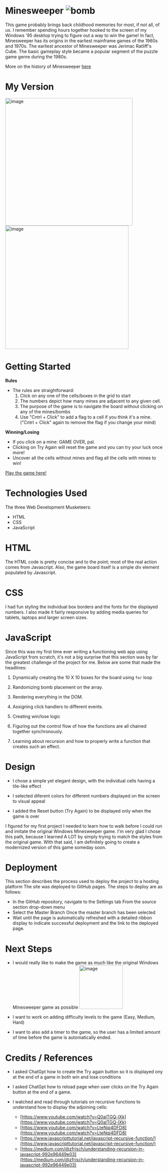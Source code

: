 # Minesweeper ![bomb](https://github.com/ShradhaSK/minesweeper-game/assets/131806140/2c2541f3-2cc8-4df8-8f6c-bd45dbe21bf3)


This game probably brings back childhood memories for most, if not all, of us. I remember spending hours together hooked to the screen of my Windows '95 desktop trying to figure out a way to win the game! In fact, Minesweeper has its origins in the earliest mainframe games of the 1960s and 1970s. The earliest ancestor of Minesweeper was Jerimac Ratliff's Cube. The basic gameplay style became a popular segment of the puzzle game genre during the 1980s.

More on the history of Minesweeper [here](https://en.wikipedia.org/wiki/Minesweeper_(video_game))


# My Version

<img width="406" alt="image" src="https://github.com/ShradhaSK/minesweeper-game/assets/131806140/3ed07059-e40b-4d3f-ae8b-1797443dc3dd">
<img width="393" alt="image" src="https://github.com/ShradhaSK/minesweeper-game/assets/131806140/a58b8f56-3b62-4574-9866-9984f69eeed4">


# Getting Started

**Rules**

- The rules are straightforward:
  1. Click on any one of the cells/boxes in the grid to start
  2. The numbers depict how many mines are adjacent to any given cell.
  3. The purpose of the game is to navigate the board without clicking on any of the mines/bombs
  4. Use "Cntrl + Click" to add a flag to a cell if you think it's a mine. ("Cntrl + Click" again to remove the flag if you change your mind)

**Winning/Losing**
- If you click on a mine: GAME OVER, pal.
- Clicking on Try Again will reset the game and you can try your luck once more!
- Uncover all the cells without mines and flag all the cells with mines to win!

[Play the game here!](https://shradhask.github.io/minesweeper-game/)

# Technologies Used

The three Web Development Musketeers: 

- HTML
- CSS
- JavaScript

# HTML

The HTML code is pretty concise and to the point; most of the real action comes from Javascript. Also, the game board itself is a simple div element populated by Javascript.

# CSS

I had fun styling the individual box borders and the fonts for the displayed numbers. I also made it fairly responsive by adding media queries for tablets, laptops and larger screen sizes.

# JavaScript

Since this was my first time ever writing a functioning web app using JavaScript from scratch, it's not a big surprise that this section was by far the greatest challenge of the project for me. Below are some that made the headlines:

1. Dynamically creating the 10 X 10 boxes for the board using ```for``` loop

2. Randomizing bomb placement on the array.
   
3. Rendering everything in the DOM.

4. Assigning click handlers to different events.

5. Creating win/lose logic

6. Figuring out the control flow of how the functions are all chained together synchronously.

7. Learning about recursion and how to properly write a function that creates such an effect.

# Design

- I chose a simple yet elegant design, with the individual cells having a tile-like effect

- I selected diferent colors for different numbers displayed on the screen to visual appeal

- I added the Reset button (Try Again) to be displayed only when the game is over

I figured for my first project I needed to learn how to walk before I could run and imitate the original Windows Minesweeper game.
I'm very glad I chose this path, because I learned A LOT by simply trying to match the styles from the original game.
With that said, I am definitely going to create a modernized version of this game someday soon.


# Deployment

This section describes the process used to deploy the project to a hosting platform
The site was deployed to GitHub pages. The steps to deploy are as follows: 

- In the GitHub repository, navigate to the Settings tab From the source section drop-down menu
- Select the Master Branch Once the master branch has been selected
- Wait until the page is automatically refreshed with a detailed ribbon display to indicate successful deployment and the link to the deployed page.


# Next Steps

- I would really like to make the game as much like the original Windows Minesweeper game as possible
  <img width="139" alt="image" src="https://github.com/ShradhaSK/minesweeper-game/assets/131806140/af10f69f-8ff8-4f44-b6ff-3e9f18cebf36">

- I want to work on adding difficulty levels to the game (Easy, Medium, Hard)

- I want to also add a timer to the game, so the user has a limited amount of time before the game is automatically ended.

# Credits / References

- I asked ChatGpt how to create the Try again button so it is displayed ony at the end of a game in both win and lose conditions

- I asked ChatGpt how to reload page when user clicks on the Try Again button at the end of a game.

- I watched and read through tutorials on recursive functions to understand how to display the adjoining cells:
  - [https://www.youtube.com/watch?v=Q0alTGQ-lXk](https://www.youtube.com/watch?v=Q0alTGQ-lXk)
  - [https://www.youtube.com/watch?v=LteNqj4DFD8](https://www.youtube.com/watch?v=LteNqj4DFD8)
  - [https://www.javascripttutorial.net/javascript-recursive-function/](https://www.javascripttutorial.net/javascript-recursive-function/)
  - [https://medium.com/@zfrisch/understanding-recursion-in-javascript-992e96449e03](https://medium.com/@zfrisch/understanding-recursion-in-javascript-992e96449e03)




